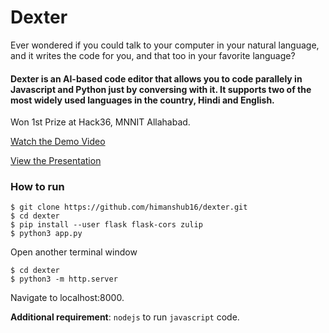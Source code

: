 # Dexter

Ever wondered if you could talk to your computer in your natural language, and it writes the code for you, and that too in your favorite language?

#### Dexter is an AI-based code editor that allows you to code parallely in Javascript and Python just by conversing with it. It supports two of the most widely used languages in the country, Hindi and English.

Won 1st Prize at Hack36, MNNIT Allahabad.

[Watch the Demo Video](https://www.youtube.com/edit?o=U&video_id=qFzCyY3lHZE)

[View the Presentation](https://drive.google.com/file/d/1ziJM2d6zE2I5KthzUSVCVK7HWTWhoQ4A/view?usp=sharing)

### How to run

```
$ git clone https://github.com/himanshub16/dexter.git
$ cd dexter
$ pip install --user flask flask-cors zulip
$ python3 app.py
```

Open another terminal window

```
$ cd dexter
$ python3 -m http.server
```
Navigate to localhost:8000.

**Additional requirement**:
`nodejs` to run `javascript` code.
